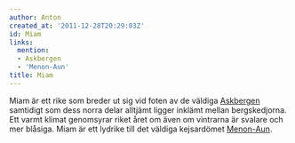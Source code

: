 ```yaml
---
author: Anton
created_at: '2011-12-28T20:29:03Z'
id: Miam
links:
  mention:
  - Askbergen
  - 'Menon-Aun'
title: Miam
---
```


Miam är ett rike som breder ut sig vid foten av de väldiga [Askbergen] samtidigt som dess norra
delar alltjämt ligger inklämt mellan bergskedjorna. Ett varmt klimat genomsyrar riket året om även
om vintrarna är svalare och mer blåsiga. Miam är ett lydrike till det väldiga kejsardömet
[Menon-Aun].

  [Askbergen]: Askbergen
  [Menon-Aun]: Menon-Aun
